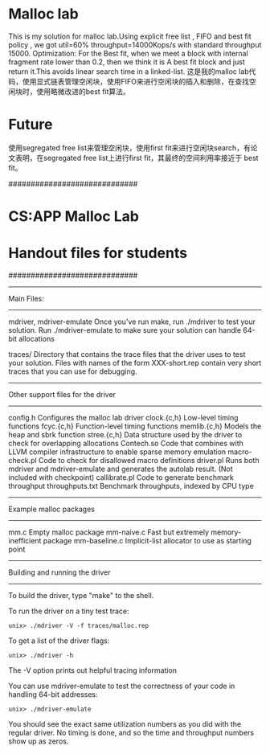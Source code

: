 # Malloc lab 
This is  my solution for malloc lab.Using explicit free list , FIFO and best fit policy , we got util=60% throughput=14000Kops/s
with standard throughput 15000.
Optimization:
For the Best fit, when we meet a block with internal fragment rate lower than 0.2, then we think it is A best fit block and just return
it.This avoids linear search time in a linked-list.
这是我的malloc lab代码，使用显式链表管理空闲块，使用FIFO来进行空闲块的插入和删除，在查找空闲块时，使用略微改进的best fit算法。
# Future
使用segregated free list来管理空闲块，使用first fit来进行空闲块search，有论文表明，在segregated free list上进行first fit，其最终的空间利用率接近于
best fit。

#############################
# CS:APP Malloc Lab
# Handout files for students
#############################

***********
Main Files:
***********

mdriver, mdriver-emulate
        Once you've run make, run ./mdriver to test
        your solution.  Run ./mdriver-emulate to make sure your
        solution can handle 64-bit allocations

traces/
	Directory that contains the trace files that the driver uses
	to test your solution. Files with names of the form XXX-short.rep
	contain very short traces that you can use for debugging.

**********************************
Other support files for the driver
**********************************
config.h	Configures the malloc lab driver
clock.{c,h}	Low-level timing functions
fcyc.{c,h}	Function-level timing functions
memlib.{c,h}	Models the heap and sbrk function
stree.{c,h}     Data structure used by the driver to check for
		overlapping allocations
Contech.so	Code that combines with LLVM compiler infrastructure
		to enable sparse memory emulation
macro-check.pl  Code to check for disallowed macro definitions
driver.pl	Runs both mdriver and mdriver-emulate and generates
		the autolab result.  (Not included with checkpoint)
callibrate.pl   Code to generate benchmark throughput
throughputs.txt Benchmark throughputs, indexed by CPU type

***********************
Example malloc packages
***********************
mm.c            Empty malloc package
mm-naive.c      Fast but extremely memory-inefficient package
mm-baseline.c   Implicit-list allocator to use as starting point

*******************************
Building and running the driver
*******************************
To build the driver, type "make" to the shell.

To run the driver on a tiny test trace:

	unix> ./mdriver -V -f traces/malloc.rep

To get a list of the driver flags:

	unix> ./mdriver -h

The -V option prints out helpful tracing information

You can use mdriver-emulate to test the correctness of your code in
handling 64-bit addresses:

	unix> ./mdriver-emulate

You should see the exact same utilization numbers as you did with the
regular driver.  No timing is done, and so the time and throughput
numbers show up as zeros.

